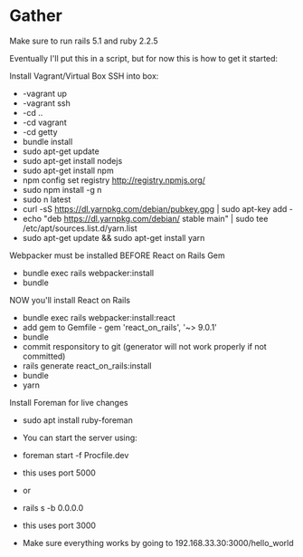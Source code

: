 # Gather

Make sure to run rails 5.1 and ruby 2.2.5

Eventually I'll put this in a script, but for now this is how to get it started:

Install Vagrant/Virtual Box 
SSH into box:
* -vagrant up
* -vagrant ssh
* -cd ..
* -cd vagrant
* -cd getty
* bundle install
* sudo apt-get update
* sudo apt-get install nodejs
* sudo apt-get install npm
* npm config set registry http://registry.npmjs.org/
* sudo npm install -g n
* sudo n latest
* curl -sS https://dl.yarnpkg.com/debian/pubkey.gpg | sudo apt-key add -
* echo "deb https://dl.yarnpkg.com/debian/ stable main" | sudo tee /etc/apt/sources.list.d/yarn.list
* sudo apt-get update && sudo apt-get install yarn

Webpacker must be installed BEFORE React on Rails Gem

* bundle exec rails webpacker:install
* bundle 

NOW you'll install React on Rails

* bundle exec rails webpacker:install:react
* add gem to Gemfile - gem 'react_on_rails', '~> 9.0.1'
* bundle
* commit responsitory to git (generator will not work properly if not committed)
* rails generate react_on_rails:install
* bundle
* yarn

Install Foreman for live changes
* sudo apt install ruby-foreman

* You can start the server using:
* foreman start -f Procfile.dev
* this uses port 5000
* or
* rails s -b 0.0.0.0
* this uses port 3000

* Make sure everything works by going to 192.168.33.30:3000/hello_world
